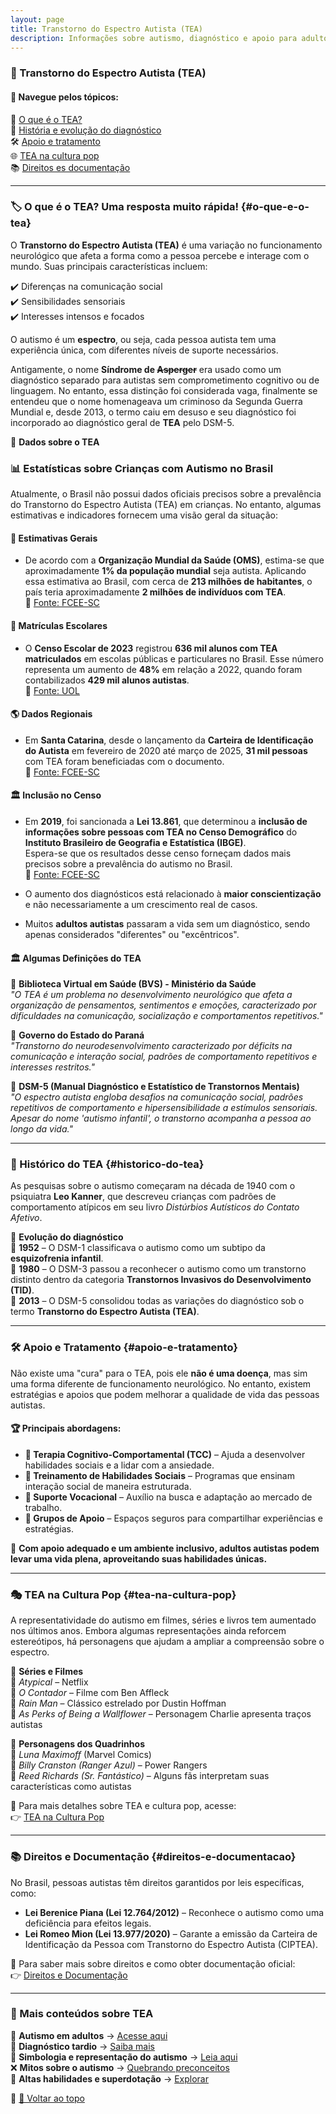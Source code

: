 ```yaml
---
layout: page
title: Transtorno do Espectro Autista (TEA)
description: Informações sobre autismo, diagnóstico e apoio para adultos autistas.
---
```


### 🧩 Transtorno do Espectro Autista (TEA)

#### 📌 Navegue pelos tópicos:
📖 [O que é o TEA?](#o-que-e-o-tea)  
📜 [História e evolução do diagnóstico](#historico-do-tea)  
🛠️ [Apoio e tratamento](#apoio-e-tratamento)  
🌐 [TEA na cultura pop](#tea-na-cultura-pop)  
📚 [Direitos es documentação](#direitos-e-documentacao)  

---

### 🏷️ O que é o TEA? Uma resposta muito rápida! {#o-que-e-o-tea}

O **Transtorno do Espectro Autista (TEA)** é uma variação no funcionamento neurológico que afeta a forma como a pessoa percebe e interage com o mundo. Suas principais características incluem:

✔️ Diferenças na comunicação social  
✔️ Sensibilidades sensoriais  
✔️ Interesses intensos e focados  

O autismo é um **espectro**, ou seja, cada pessoa autista tem uma experiência única, com diferentes níveis de suporte necessários.  

Antigamente, o nome **Síndrome de ~~Asperger~~** era usado como um diagnóstico separado para autistas sem comprometimento cognitivo ou de linguagem. No entanto, essa distinção foi considerada vaga, finalmente se entendeu que o nome homenageava um criminoso da Segunda Guerra Mundial e, desde 2013, o termo caiu em desuso e seu diagnóstico foi incorporado ao diagnóstico geral de **TEA** pelo DSM-5.

📌 **Dados sobre o TEA**  
### 📊 Estatísticas sobre Crianças com Autismo no Brasil  

Atualmente, o Brasil não possui dados oficiais precisos sobre a prevalência do Transtorno do Espectro Autista (TEA) em crianças. No entanto, algumas estimativas e indicadores fornecem uma visão geral da situação:  

#### 📌 Estimativas Gerais  

- De acordo com a **Organização Mundial da Saúde (OMS)**, estima-se que aproximadamente **1% da população mundial** seja autista. Aplicando essa estimativa ao Brasil, com cerca de **213 milhões de habitantes**, o país teria aproximadamente **2 milhões de indivíduos com TEA**.  
  🔗 [Fonte: FCEE-SC](https://www.fcee.sc.gov.br/portal-do-autismo/8-categoria-institucional/9999-dados?utm_source=chatgpt.com)  

#### 🏫 Matrículas Escolares  

- O **Censo Escolar de 2023** registrou **636 mil alunos com TEA matriculados** em escolas públicas e particulares no Brasil. Esse número representa um aumento de **48%** em relação a 2022, quando foram contabilizados **429 mil alunos autistas**.  
  🔗 [Fonte: UOL](https://www.uol.com.br/vivabem/noticias/redacao/2024/04/02/numero-de-alunos-com-autismo-matriculados-nas-escolas-do-brasil-cresceu-48.htm?utm_source=chatgpt.com)  

#### 🌎 Dados Regionais  

- Em **Santa Catarina**, desde o lançamento da **Carteira de Identificação do Autista** em fevereiro de 2020 até março de 2025, **31 mil pessoas** com TEA foram beneficiadas com o documento.  
  🔗 [Fonte: FCEE-SC](https://www.fcee.sc.gov.br/portal-do-autismo/8-categoria-institucional/9999-dados?utm_source=chatgpt.com)  

#### 🏛️ Inclusão no Censo  

- Em **2019**, foi sancionada a **Lei 13.861**, que determinou a **inclusão de informações sobre pessoas com TEA no Censo Demográfico** do **Instituto Brasileiro de Geografia e Estatística (IBGE)**.  
  Espera-se que os resultados desse censo forneçam dados mais precisos sobre a prevalência do autismo no Brasil.  
  🔗 [Fonte: FCEE-SC](https://www.fcee.sc.gov.br/portal-do-autismo/8-categoria-institucional/9999-dados?utm_source=chatgpt.com)  

- O aumento dos diagnósticos está relacionado à **maior conscientização** e não necessariamente a um crescimento real de casos.  
- Muitos **adultos autistas** passaram a vida sem um diagnóstico, sendo apenas considerados "diferentes" ou "excêntricos".  

#### 🏛 Algumas Definições do TEA  

🔹 **Biblioteca Virtual em Saúde (BVS) - Ministério da Saúde**  
*"O TEA é um problema no desenvolvimento neurológico que afeta a organização de pensamentos, sentimentos e emoções, caracterizado por dificuldades na comunicação, socialização e comportamentos repetitivos."*  

🔹 **Governo do Estado do Paraná**  
*"Transtorno do neurodesenvolvimento caracterizado por déficits na comunicação e interação social, padrões de comportamento repetitivos e interesses restritos."*  

🔹 **DSM-5 (Manual Diagnóstico e Estatístico de Transtornos Mentais)**  
*"O espectro autista engloba desafios na comunicação social, padrões repetitivos de comportamento e hipersensibilidade a estímulos sensoriais. Apesar do nome 'autismo infantil', o transtorno acompanha a pessoa ao longo da vida."*  

---

### 📜 Histórico do TEA {#historico-do-tea}

As pesquisas sobre o autismo começaram na década de 1940 com o psiquiatra **Leo Kanner**, que descreveu crianças com padrões de comportamento atípicos em seu livro *Distúrbios Autísticos do Contato Afetivo*.  

📌 **Evolução do diagnóstico**  
📅 **1952** – O DSM-1 classificava o autismo como um subtipo da **esquizofrenia infantil**.  
📅 **1980** – O DSM-3 passou a reconhecer o autismo como um transtorno distinto dentro da categoria **Transtornos Invasivos do Desenvolvimento (TID)**.  
📅 **2013** – O DSM-5 consolidou todas as variações do diagnóstico sob o termo **Transtorno do Espectro Autista (TEA)**.  

---

### 🛠️ Apoio e Tratamento {#apoio-e-tratamento}

Não existe uma "cura" para o TEA, pois ele **não é uma doença**, mas sim uma forma diferente de funcionamento neurológico. No entanto, existem estratégias e apoios que podem melhorar a qualidade de vida das pessoas autistas.  

#### 🏆 Principais abordagens:  
- **🧠 Terapia Cognitivo-Comportamental (TCC)** – Ajuda a desenvolver habilidades sociais e a lidar com a ansiedade.  
- **👥 Treinamento de Habilidades Sociais** – Programas que ensinam interação social de maneira estruturada.  
- **🏢 Suporte Vocacional** – Auxílio na busca e adaptação ao mercado de trabalho.  
- **🤝 Grupos de Apoio** – Espaços seguros para compartilhar experiências e estratégias.  

📌 **Com apoio adequado e um ambiente inclusivo, adultos autistas podem levar uma vida plena, aproveitando suas habilidades únicas.**

---

### 🎭 TEA na Cultura Pop {#tea-na-cultura-pop}

A representatividade do autismo em filmes, séries e livros tem aumentado nos últimos anos. Embora algumas representações ainda reforcem estereótipos, há personagens que ajudam a ampliar a compreensão sobre o espectro.

🔹 **Séries e Filmes**  
🎥 *Atypical* – Netflix  
🎥 *O Contador* – Filme com Ben Affleck  
🎥 *Rain Man* – Clássico estrelado por Dustin Hoffman  
🎥 *As Perks of Being a Wallflower* – Personagem Charlie apresenta traços autistas  

🔹 **Personagens dos Quadrinhos**  
📖 *Luna Maximoff* (Marvel Comics)  
📖 *Billy Cranston (Ranger Azul)* – Power Rangers  
📖 *Reed Richards (Sr. Fantástico)* – Alguns fãs interpretam suas características como autistas  

📌 Para mais detalhes sobre TEA e cultura pop, acesse:  
👉 [TEA na Cultura Pop](/pages/autismo/namidia.html)  

---

### 📚 Direitos e Documentação {#direitos-e-documentacao}

No Brasil, pessoas autistas têm direitos garantidos por leis específicas, como:  

- **Lei Berenice Piana (Lei 12.764/2012)** – Reconhece o autismo como uma deficiência para efeitos legais.  
- **Lei Romeo Mion (Lei 13.977/2020)** – Garante a emissão da Carteira de Identificação da Pessoa com Transtorno do Espectro Autista (CIPTEA).  

📌 Para saber mais sobre direitos e como obter documentação oficial:  
👉 [Direitos e Documentação](/pages/autismo/direitos.html)  

---

### 🔎 Mais conteúdos sobre TEA  

🧩 **Autismo em adultos** → [Acesse aqui](/pages/autismo/teadultos.html)  
📌 **Diagnóstico tardio** → [Saiba mais](/pages/autismo/teadultos_old.html)  
🎨 **Simbologia e representação do autismo** → [Leia aqui](/pages/autismo/identificadao.html)  
❌ **Mitos sobre o autismo** → [Quebrando preconceitos](/pages/autismo/mitos.html)  
🌟 **Altas habilidades e superdotação** → [Explorar](/pages/autismo/habilidades.html)  

📌 [🔼 Voltar ao topo](#top)
